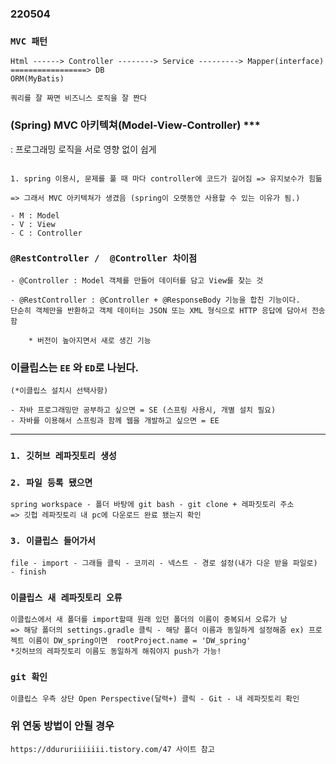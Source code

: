 ### 220504
### `MVC 패턴`
```
Html ------> Controller --------> Service ---------> Mapper(interface) =================> DB                                                                          ORM(MyBatis)
```
`쿼리를 잘 짜면 비즈니스 로직을 잘 짠다`
### (Spring) MVC 아키텍쳐(Model-View-Controller) *** 
: 프로그래밍 로직을 서로 영향 없이 쉽게 
```

1. spring 이용시, 문제를 풀 때 마다 controller에 코드가 길어짐 => 유지보수가 힘듦

=> 그래서 MVC 아키텍쳐가 생겼음 (spring이 오랫동안 사용할 수 있는 이유가 됨.)

- M : Model
- V : View
- C : Controller

```
###  `@RestController /  @Controller 차이점`
```
- @Controller : Model 객체를 만들어 데이터를 담고 View를 찾는 것

- @RestController : @Controller + @ResponseBody 기능을 합친 기능이다.
단순히 객체만을 반환하고 객체 데이터는 JSON 또는 XML 형식으로 HTTP 응답에 담아서 전송함

    * 버전이 높아지면서 새로 생긴 기능
```
### 이클립스는  `EE` 와 `ED`로 나뉜다.
```
(*이클립스 설치시 선택사항)

- 자바 프로그래밍만 공부하고 싶으면 = SE (스프링 사용시, 개별 설치 필요)
- 자바를 이용해서 스프링과 함께 웹을 개발하고 싶으면 = EE

```

---
### `1. 깃허브 레파짓토리 생성`

### `2. 파일 등록 됐으면`
```
spring workspace - 폴더 바탕에 git bash - git clone + 레파짓토리 주소 
=> 깃헙 레파짓토리 내 pc에 다운로드 완료 됐는지 확인
```
### `3. 이클립스 들어가서`
```
file - import - 그래들 클릭 - 코끼리 - 넥스트 - 경로 설정(내가 다운 받을 파일로) - finish
```
### `이클립스 새 레파짓토리 오류` 
```
이클립스에서 새 폴더를 import할때 원래 있던 폴더의 이름이 중복되서 오류가 남
=> 해당 폴더의 settings.gradle 클릭 - 해당 폴더 이름과 동일하게 설정해줌 ex) 프로젝트 이름이 DW_spring이면  rootProject.name = 'DW_spring'
*깃허브의 레파짓토리 이름도 동일하게 해줘야지 push가 가능!
```

### `git 확인`
```
이클립스 우측 상단 Open Perspective(달력+) 클릭 - Git - 내 레파짓토리 확인 
```


### 위 연동 방법이 안될 경우
```
https://ddururiiiiiii.tistory.com/47 사이트 참고

```